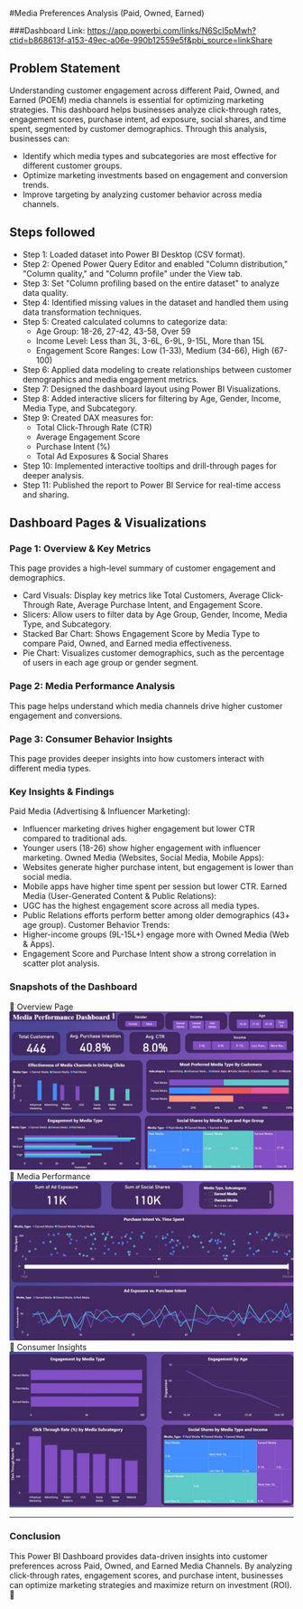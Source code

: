 
#Media Preferences Analysis (Paid, Owned, Earned)

###Dashboard Link: https://app.powerbi.com/links/N6ScI5pMwh?ctid=b868613f-a153-49ec-a06e-990b12559e5f&pbi_source=linkShare

## Problem Statement
Understanding customer engagement across different Paid, Owned, and Earned (POEM) media channels is essential for optimizing marketing strategies. This dashboard helps businesses analyze click-through rates, engagement scores, purchase intent, ad exposure, social shares, and time spent, segmented by customer demographics.
Through this analysis, businesses can:
-	Identify which media types and subcategories are most effective for different customer groups.
-	Optimize marketing investments based on engagement and conversion trends.
-	Improve targeting by analyzing customer behavior across media channels.

## Steps followed
-	Step 1: Loaded dataset into Power BI Desktop (CSV format).
-	Step 2: Opened Power Query Editor and enabled "Column distribution," "Column quality," and "Column profile" under the View tab.
-	Step 3: Set "Column profiling based on the entire dataset" to analyze data quality.
-	Step 4: Identified missing values in the dataset and handled them using data transformation techniques.
-	Step 5: Created calculated columns to categorize data:
    -   Age Group: 18-26, 27-42, 43-58, Over 59
    -	Income Level: Less than 3L, 3-6L, 6-9L, 9-15L, More than 15L
    -	Engagement Score Ranges: Low (1-33), Medium (34-66), High (67-100)
-	Step 6: Applied data modeling to create relationships between customer demographics and media engagement metrics.
-	Step 7: Designed the dashboard layout using Power BI Visualizations.
-	Step 8: Added interactive slicers for filtering by Age, Gender, Income, Media Type, and Subcategory.
-	Step 9: Created DAX measures for:
    -  	Total Click-Through Rate (CTR)
    -	Average Engagement Score
    -	Purchase Intent (%)
    -	Total Ad Exposures & Social Shares
-	Step 10: Implemented interactive tooltips and drill-through pages for deeper analysis.
-	Step 11: Published the report to Power BI Service for real-time access and sharing.

## Dashboard Pages & Visualizations
### Page 1: Overview & Key Metrics
This page provides a high-level summary of customer engagement and demographics.
-	Card Visuals: Display key metrics like Total Customers, Average Click-Through Rate, Average Purchase Intent, and Engagement Score.
-	Slicers: Allow users to filter data by Age Group, Gender, Income, Media Type, and Subcategory.
-	Stacked Bar Chart: Shows Engagement Score by Media Type to compare Paid, Owned, and Earned media effectiveness.
-	Pie Chart: Visualizes customer demographics, such as the percentage of users in each age group or gender segment.
### Page 2: Media Performance Analysis
This page helps understand which media channels drive higher customer engagement and conversions.


### Page 3: Consumer Behavior Insights
This page provides deeper insights into how customers interact with different media types.


### Key Insights & Findings
Paid Media (Advertising & Influencer Marketing):
-	Influencer marketing drives higher engagement but lower CTR compared to traditional ads.
-	Younger users (18-26) show higher engagement with influencer marketing.
Owned Media (Websites, Social Media, Mobile Apps):
-	Websites generate higher purchase intent, but engagement is lower than social media.
-	Mobile apps have higher time spent per session but lower CTR.
Earned Media (User-Generated Content & Public Relations):
-	UGC has the highest engagement score across all media types.
-	Public Relations efforts perform better among older demographics (43+ age group).
Customer Behavior Trends:
-	Higher-income groups (9L-15L+) engage more with Owned Media (Web & Apps).
-	Engagement Score and Purchase Intent show a strong correlation in scatter plot analysis.

### Snapshots of the Dashboard

📍 Overview Page
 ![Image](dashboard1.jpg)
📍 Media Performance
  ![Image](dashboard2.jpg)
📍 Consumer Insights
![Image](dashboard3.jpg)

________________________________________
### Conclusion

This Power BI Dashboard provides data-driven insights into customer preferences across Paid, Owned, and Earned Media Channels. By analyzing click-through rates, engagement scores, and purchase intent, businesses can optimize marketing strategies and maximize return on investment (ROI). 🚀

